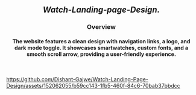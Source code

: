 ## __*<div align="center">  Watch-Landing-page-Design. </div>*__

### <div align="center"> Overview </div>

####  <div align="center"> The website features a clean design with navigation links, a logo, and dark mode toggle. It showcases smartwatches, custom fonts, and a smooth scroll arrow, providing a user-friendly experience. </div>
<br>

https://github.com/Dishant-Gajwe/Watch-Landing-Page-Design/assets/152062055/b59cc143-1fb5-460f-84c6-70bab37bbdcc

